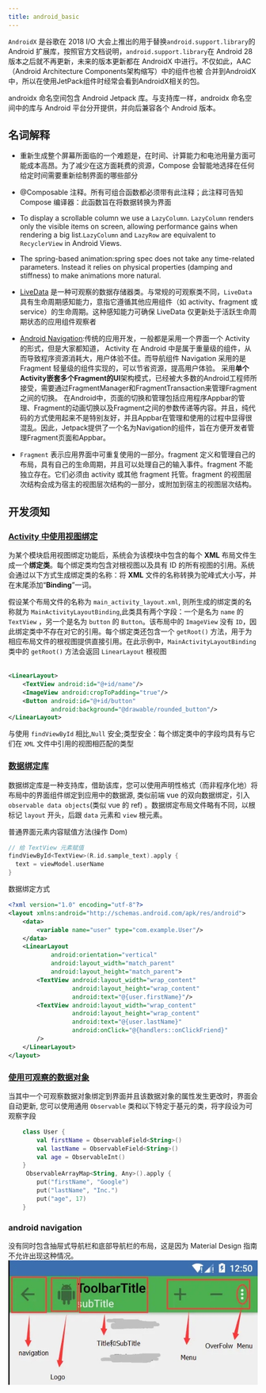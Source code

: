 ```yaml
---
title: android_basic
---
```


`AndroidX` 是谷歌在 2018 I/O 大会上推出的用于替换`android.support.library`的
Android 扩展库，按照官方文档说明，`android.support.library`在 Android
28版本之后就不再更新，未来的版本更新都在 AndroidX 中进行。不仅如此，AAC（Android Architecture
Components架构缩写）中的组件也被 合并到AndroidX中，所以在使用JetPack组件时经常会看到AndroidX相关的包。

androidx 命名空间包含 Android Jetpack 库。与支持库一样，androidx 命名空间中的库与 Android
平台分开提供，并向后兼容各个 Android 版本。

## 名词解释

- 重新生成整个屏幕所面临的一个难题是，在时间、计算能力和电池用量方面可能成本高昂。为了减少在这方面耗费的资源，Compose
  会智能地选择在任何给定时间需要重新绘制界面的哪些部分
- @Composable 注释。所有可组合函数都必须带有此注释；此注释可告知 Compose 编译器：此函数旨在将数据转换为界面
- To display a scrollable column we use a `LazyColumn`. `LazyColumn` renders only the visible items
  on screen, allowing performance gains when rendering a big list.`LazyColumn` and `LazyRow` are
  equivalent to `RecyclerView` in Android Views.
- The spring-based animation:spring spec does not take any time-related parameters. Instead it
  relies on physical properties (damping and stiffness) to make animations more natural.
- [LiveData](https://developer.android.com/topic/libraries/architecture/livedata?hl=zh-cn)
  是一种可观察的数据存储器类。与常规的可观察类不同，`LiveData` 具有生命周期感知能力，意指它遵循其他应用组件（如 activity、fragment 或 service）的生命周期。这种感知能力可确保
  LiveData 仅更新处于活跃生命周期状态的应用组件观察者
- [Android Navigation](https://blog.csdn.net/JMW1407/article/details/125714708):传统的应用开发，一般都是采用一个界面一个 Activity
  的形式，但是大家都知道， Activity 在 Android 中是属于重量级的组件，从而导致程序资源消耗大，用户体验不佳。而导航组件
  Navigation 采用的是 Fragment 轻量级的组件实现的，可以节省资源，提高用户体验。
  采用**单个Activity嵌套多个Fragment的UI**架构模式，已经被大多数的Android工程师所接受，需要通过FragmentManager和FragmentTransaction来管理Fragment之间的切换。
  在Android中，页面的切换和管理包括应用程序Appbar的管理、Fragment的动画切换以及Fragment之间的参数传递等内容。并且，纯代码的方式使用起来不是特别友好，并且Appbar在管理和使用的过程中显得很混乱。因此，Jetpack提供了一个名为Navigation的组件，旨在方便开发者管理Fragment页面和Appbar。

- `Fragment` 表示应用界面中可重复使用的一部分。fragment 定义和管理自己的布局，具有自己的生命周期，并且可以处理自己的输入事件。fragment 不能独立存在。它们必须由 activity 或其他 fragment
  托管。fragment 的视图层次结构会成为宿主的视图层次结构的一部分，或附加到宿主的视图层次结构。

## 开发须知

### [Activity 中使用视图绑定](https://developer.android.com/topic/libraries/view-binding?hl=zh-cn#usage)

为某个模块启用视图绑定功能后，系统会为该模块中包含的每个 **XML** 布局文件生成一个**绑定类**。每个绑定类均包含对根视图以及具有 ID 的所有视图的引用。系统会通过以下方式生成绑定类的名称：将 **XML**
文件的名称转换为驼峰式大小写，并在末尾添加“**Binding**”一词。

假设某个布局文件的名称为 `main_activity_layout.xml`, 则所生成的绑定类的名称就为 `MainActivityLayoutBinding`,此类具有两个字段：一个是名为 `name` 的 `TextView`
，另一个是名为
`button` 的 `Button`。该布局中的 `ImageView` 没有 `ID`，因此绑定类中不存在对它的引用。每个绑定类还包含一个 `getRoot()`
方法，用于为相应布局文件的根视图提供直接引用。在此示例中，`MainActivityLayoutBinding` 类中的 `getRoot()` 方法会返回 `LinearLayout` 根视图

```xml

<LinearLayout>
    <TextView android:id="@+id/name"/>
    <ImageView android:cropToPadding="true"/>
    <Button android:id="@+id/button"
            android:background="@drawable/rounded_button"/>
</LinearLayout>
```

与使用 `findViewById` 相比,`Null` 安全;类型安全：每个绑定类中的字段均具有与它们在 `XML` 文件中引用的视图相匹配的类型

### [数据绑定库](https://developer.android.com/topic/libraries/data-binding?hl=zh-cn#using_the_data_binding_library)

数据绑定库是一种支持库，借助该库，您可以使用声明性格式（而非程序化地）将布局中的界面组件绑定到应用中的数据源, 类似前端 vue 的双向数据绑定，引入 `observable data objects`(类似 vue 的 ref)
。数据绑定布局文件略有不同，以根标记 `layout` 开头，后跟 `data` 元素和 `view` 根元素。

普通界面元素内容赋值方法(操作 Dom)

```kotlin
// 给 TextView 元素赋值
findViewById<TextView>(R.id.sample_text).apply {
  text = viewModel.userName
}
```

数据绑定方式

```xml
<?xml version="1.0" encoding="utf-8"?>
<layout xmlns:android="http://schemas.android.com/apk/res/android">
    <data>
        <variable name="user" type="com.example.User"/>
    </data>
    <LinearLayout
            android:orientation="vertical"
            android:layout_width="match_parent"
            android:layout_height="match_parent">
        <TextView android:layout_width="wrap_content"
                  android:layout_height="wrap_content"
                  android:text="@{user.firstName}"/>
        <TextView android:layout_width="wrap_content"
                  android:layout_height="wrap_content"
                  android:text="@{user.lastName}"
                  android:onClick="@{handlers::onClickFriend}"
        />
    </LinearLayout>
</layout>
```

### [使用可观察的数据对象](https://developer.android.com/topic/libraries/data-binding/observability?hl=zh-cn)

当其中一个可观察数据对象绑定到界面并且该数据对象的属性发生更改时，界面会自动更新, 您可以使用通用 `Observable` 类和以下特定于基元的类，将字段设为可观察字段

```kotlin
    class User {
        val firstName = ObservableField<String>()
        val lastName = ObservableField<String>()
        val age = ObservableInt()
    }
     ObservableArrayMap<String, Any>().apply {
        put("firstName", "Google")
        put("lastName", "Inc.")
        put("age", 17)
    }
```

### android navigation
没有同时包含抽屉式导航栏和底部导航栏的布局，这是因为 Material Design 指南不允许出现这种情况。
![android_actionbar_toolbar](../images/android/android_actionbar_toolbar.png)
